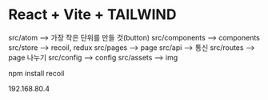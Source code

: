 # React + Vite + TAILWIND

src/atom --> 가장 작은 단위를 만들 것(button)
src/components --> components
src/store --> recoil, redux
src/pages --> page
src/api --> 통신
src/routes --> page 나누기
src/config --> config
src/assets --> img

npm install recoil

192.168.80.4
